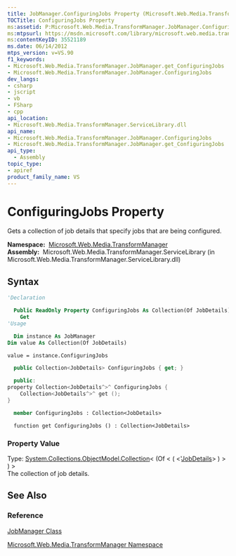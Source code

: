 ```yaml
---
title: JobManager.ConfiguringJobs Property (Microsoft.Web.Media.TransformManager)
TOCTitle: ConfiguringJobs Property
ms:assetid: P:Microsoft.Web.Media.TransformManager.JobManager.ConfiguringJobs
ms:mtpsurl: https://msdn.microsoft.com/library/microsoft.web.media.transformmanager.jobmanager.configuringjobs(v=VS.90)
ms:contentKeyID: 35521189
ms.date: 06/14/2012
mtps_version: v=VS.90
f1_keywords:
- Microsoft.Web.Media.TransformManager.JobManager.get_ConfiguringJobs
- Microsoft.Web.Media.TransformManager.JobManager.ConfiguringJobs
dev_langs:
- csharp
- jscript
- vb
- FSharp
- cpp
api_location:
- Microsoft.Web.Media.TransformManager.ServiceLibrary.dll
api_name:
- Microsoft.Web.Media.TransformManager.JobManager.ConfiguringJobs
- Microsoft.Web.Media.TransformManager.JobManager.get_ConfiguringJobs
api_type:
  - Assembly
topic_type:
- apiref
product_family_name: VS
---
```


# ConfiguringJobs Property

Gets a collection of job details that specify jobs that are being configured.

**Namespace:**  [Microsoft.Web.Media.TransformManager](microsoft-web-media-transformmanager-namespace.md)  
**Assembly:**  Microsoft.Web.Media.TransformManager.ServiceLibrary (in Microsoft.Web.Media.TransformManager.ServiceLibrary.dll)

## Syntax

```vb
'Declaration

  Public ReadOnly Property ConfiguringJobs As Collection(Of JobDetails)
    Get
'Usage

  Dim instance As JobManager
Dim value As Collection(Of JobDetails)

value = instance.ConfiguringJobs
```

```csharp
  public Collection<JobDetails> ConfiguringJobs { get; }
```

```cpp
  public:
property Collection<JobDetails^>^ ConfiguringJobs {
    Collection<JobDetails^>^ get ();
}
```

``` fsharp
  member ConfiguringJobs : Collection<JobDetails>
```

```jscript
  function get ConfiguringJobs () : Collection<JobDetails>
```

### Property Value

Type: [System.Collections.ObjectModel.Collection](https://msdn.microsoft.com/library/ms132397)\< (Of \< ( \<'[JobDetails](jobdetails-class-microsoft-web-media-transformmanager.md)\> ) \> ) \>  
The collection of job details.  

## See Also

### Reference

[JobManager Class](jobmanager-class-microsoft-web-media-transformmanager.md)

[Microsoft.Web.Media.TransformManager Namespace](microsoft-web-media-transformmanager-namespace.md)

